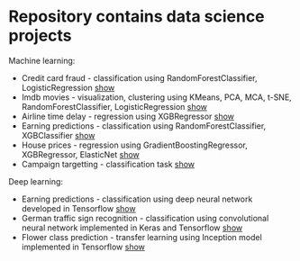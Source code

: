 # Repository contains data science projects

Machine learning:
* Credit card fraud - classification using RandomForestClassifier, LogisticRegression [show](credit_card_fraud.ipynb) 
* Imdb movies - visualization, clustering using KMeans, PCA, MCA, t-SNE, RandomForestClassifier, LogisticRegression [show](imdb_movies.ipynb)
* Airline time delay - regression using XGBRegressor [show](airline_delay_predictions.ipynb) 
* Earning predictions - classification using RandomForestClassifier, XGBClassifier [show](earn_predictions_kaggle.ipynb) 
* House prices - regression using GradientBoostingRegressor, XGBRegressor, ElasticNet [show](house_prices.ipynb) 
* Campaign targetting - classification task [show](Predictive_task_marketing_EDA.ipynb) 

Deep learning:
* Earning predictions - classification using deep neural network developed in Tensorflow [show](earn_predictions_dnn.ipynb) 
* German traffic sign recognition - classification using convolutional neural network implemented in Keras and Tensorflow [show](traffic_sign_recognition.ipynb) 
* Flower class prediction - transfer learning using Inception model implemented in Tensorflow [show](flowers_transfer_learning.ipynb) 
